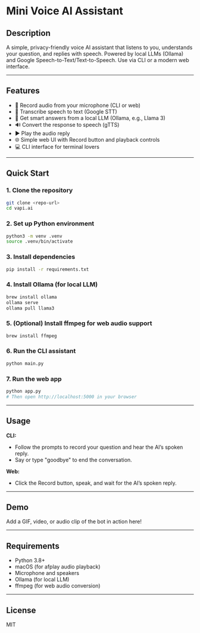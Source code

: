 
# Mini Voice AI Assistant

## Description
A simple, privacy-friendly voice AI assistant that listens to you, understands your question, and replies with speech. Powered by local LLMs (Ollama) and Google Speech-to-Text/Text-to-Speech. Use via CLI or a modern web interface.

---

## Features
- 🎤 Record audio from your microphone (CLI or web)
- 📝 Transcribe speech to text (Google STT)
- 🤖 Get smart answers from a local LLM (Ollama, e.g., Llama 3)
- 🔊 Convert the response to speech (gTTS)
- ▶️ Play the audio reply
- 🌐 Simple web UI with Record button and playback controls
- 💻 CLI interface for terminal lovers

---

## Quick Start

### 1. Clone the repository
```bash
git clone <repo-url>
cd vapi.ai
```

### 2. Set up Python environment
```bash
python3 -m venv .venv
source .venv/bin/activate
```

### 3. Install dependencies
```bash
pip install -r requirements.txt
```

### 4. Install Ollama (for local LLM)
```bash
brew install ollama
ollama serve
ollama pull llama3
```

### 5. (Optional) Install ffmpeg for web audio support
```bash
brew install ffmpeg
```

### 6. Run the CLI assistant
```bash
python main.py
```

### 7. Run the web app
```bash
python app.py
# Then open http://localhost:5000 in your browser
```

---

## Usage

**CLI:**
- Follow the prompts to record your question and hear the AI’s spoken reply.
- Say or type "goodbye" to end the conversation.

**Web:**
- Click the Record button, speak, and wait for the AI’s spoken reply.

---

## Demo
Add a GIF, video, or audio clip of the bot in action here!

---

## Requirements
- Python 3.8+
- macOS (for afplay audio playback)
- Microphone and speakers
- Ollama (for local LLM)
- ffmpeg (for web audio conversion)

---

## License
MIT
